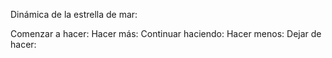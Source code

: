 Dinámica de la estrella de mar:

Comenzar a hacer:
Hacer más:
Continuar haciendo:
Hacer menos:
Dejar de hacer:
